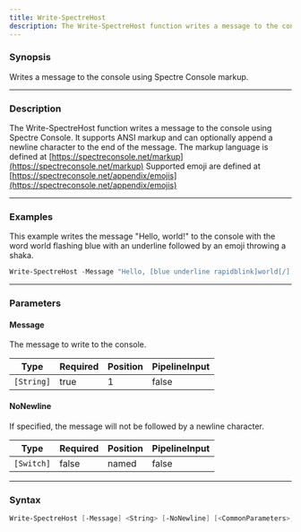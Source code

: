 ```yaml
---
title: Write-SpectreHost
description: The Write-SpectreHost function writes a message to the console using Spectre Console. It supports ANSI markup and can optionally append a newline character to the end of the message.
---
```








### Synopsis
Writes a message to the console using Spectre Console markup.



---


### Description

The Write-SpectreHost function writes a message to the console using Spectre Console. It supports ANSI markup and can optionally append a newline character to the end of the message.
The markup language is defined at [https://spectreconsole.net/markup](https://spectreconsole.net/markup)
Supported emoji are defined at [https://spectreconsole.net/appendix/emojis](https://spectreconsole.net/appendix/emojis)



---


### Examples
This example writes the message "Hello, world!" to the console with the word world flashing blue with an underline followed by an emoji throwing a shaka.

```powershell
Write-SpectreHost -Message "Hello, [blue underline rapidblink]world[/]! :call_me_hand:"
```


---


### Parameters
#### **Message**

The message to write to the console.






|Type      |Required|Position|PipelineInput|
|----------|--------|--------|-------------|
|`[String]`|true    |1       |false        |



#### **NoNewline**

If specified, the message will not be followed by a newline character.






|Type      |Required|Position|PipelineInput|
|----------|--------|--------|-------------|
|`[Switch]`|false   |named   |false        |





---


### Syntax
```powershell
Write-SpectreHost [-Message] <String> [-NoNewline] [<CommonParameters>]
```
